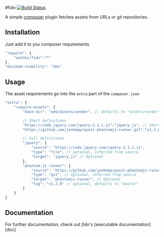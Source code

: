 #fido [![Build Status](https://travis-ci.org/watoki/fido.png?branch=master)](https://travis-ci.org/watoki/fido)

A simple [composer] plugin fetches assets from URLs or git repositories.

[composer]: https://getcomposer.org

## Installation ##

Just add it to you composer requirements

```js
"require": {
    "watoki/fido":"*"
},
"minimum-stability": "dev"
```

## Usage ##

The asset requirements go into the `extra` part of the `composer.json`

```js
"extra": {
    "require-assets": {
        "base-dir": "web/assets/vendor", // defaults to "assets/vendor"

        // Short definitions
        "https://code.jquery.com/jquery-2.1.1.js":"jquery.js", // Short form for files <source>:<target>
        "https://github.com/jonkemp/qunit-phantomjs-runner.git":"v1.1.0" // Short form for git <source>:<tag>,

        // Full definitions
        "jquery": {
            "source": "https://code.jquery.com/jquery-2.1.1.js",
            "type": "file", // optional, inferred from source
            "target": "jquery.js" // Optional
        },
        "phantom.js runner": {
            "source": "https://github.com/jonkemp/qunit-phantomjs-runner.git",
            "type": "git", // optional, inferred from source
            "target": "phantomjs-runner", // Optional
            "tag": "v1.2.0" // optional, defaults to "master"
        }
    }
}
```

## Documentation ##

For further documentation, check out *fido*'s [executable documentation][doc]

[dox]: http://dox.rtens.org/projects/watoki-fido